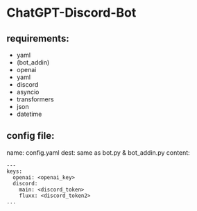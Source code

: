 # ChatGPT-Discord-Bot

## requirements:
- yaml
- (bot_addin)
- openai
- yaml
- discord
- asyncio
- transformers
- json
- datetime

## config file:
name: config.yaml
dest: same as bot.py & bot_addin.py
content:
```
---
keys:
  openai: <openai_key>
  discord:
    main: <discord_token>
    fluxx: <discord_token2>
...
```
